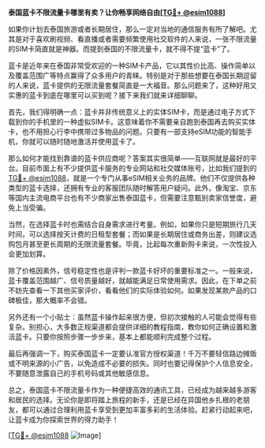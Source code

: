 **泰国蓝卡不限流量卡哪里有卖？让你畅享网络自由[[TG💪+ @esim1088](https://t.me/s/esim1088)]**

如果你计划去泰国旅游或者长期居住，那么一定对当地的通信服务有所了解吧。尤其是对于喜欢刷视频、看直播或者需要频繁使用社交软件的人来说，一张不限流量的SIM卡简直就是神器。而提到泰国的不限流量卡，就不得不提“蓝卡”了。

蓝卡是近年来在泰国非常受欢迎的一种SIM卡产品，它以其性价比高、操作简单以及覆盖范围广等特点赢得了众多用户的青睐。特别是对于那些想要在泰国长期逗留的人来说，蓝卡提供的无限流量套餐简直是一大福音。那么问题来了，这种好用又实惠的蓝卡到底在哪里可以买到呢？接下来我们就来详细聊聊。

首先，我们得明确一点：蓝卡并非传统意义上的实体SIM卡，而是通过电子方式下载到你的手机里的一种虚拟SIM卡。这意味着你不需要亲自跑到泰国再去购买实体卡，也不用担心行李中携带过多物品的问题。只要有一部支持eSIM功能的智能手机，你就可以随时随地激活并使用蓝卡了。

那么如何才能找到靠谱的蓝卡供应商呢？答案其实很简单——互联网就是最好的平台。目前市面上有不少提供蓝卡服务的专业网站和社交媒体账号，比如我们提到的[TG💪+ @esim1088](https://t.me/s/esim1088)，就是一个专门从事eSIM相关业务的品牌。他们不仅提供各种类型的蓝卡选择，还拥有专业的客服团队随时解答用户疑问。此外，像淘宝、京东等国内主流电商平台也有不少商家出售泰国蓝卡，但需要注意甄别卖家信誉度，避免上当受骗。

当然，在选择蓝卡时也需结合自身需求进行考量。例如，如果你只是短期旅行几天时间，可以选择按天计费的日租型套餐；而如果是长期居住或商务出差，则建议选购包月甚至更长周期的无限流量套餐。毕竟，比起每次重新购卡来说，一次性投入会更加划算。

除了价格因素外，信号稳定性也是评判一款蓝卡好坏的重要标准之一。一般来说，蓝卡覆盖范围越广、信号质量越好，就越能满足日常使用需求。因此，在下单之前不妨先查看一下其他买家评价，看看他们的实际体验如何。如果发现某款产品的口碑极佳，那大概率不会错。

另外还有一个小贴士：虽然蓝卡操作起来很方便，但初次接触的人可能会觉得有些复杂。别担心，大多数正规渠道都会提供详细的教程指南，教你如何正确设置和激活蓝卡。只要你按照步骤一步步来，基本上都能顺利完成整个过程。

最后再强调一下，购买泰国蓝卡一定要认准官方授权渠道！千万不要轻信路边摊贩或不明来源的小广告，以免造成不必要的损失。同时也要记得保护个人信息安全，不要随意泄露自己的手机号码或其他敏感信息。

总之，泰国蓝卡不限流量卡作为一种便捷高效的通讯工具，已经成为越来越多游客和居民的选择。无论你是即将踏上旅程的新手，还是已经在异国他乡扎根的老朋友，都可以通过合理利用蓝卡享受到更加丰富多彩的生活体验。赶紧行动起来吧，让蓝卡成为你探索世界的得力助手！

[[TG💪+ @esim1088](https://t.me/s/esim1088) ![Image](https://i.postimg.cc/4NQfJmqS/Snipaste-2025-05-13-00-14-12.png)]